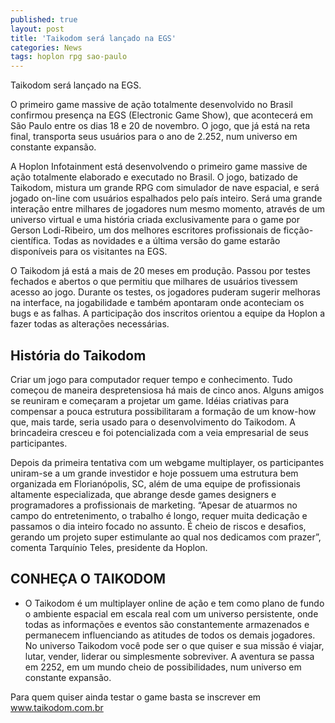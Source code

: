 ```yaml
---
published: true
layout: post
title: 'Taikodom será lançado na EGS'
categories: News
tags: hoplon rpg sao-paulo
---
```

Taikodom será lançado na EGS.

O primeiro game massive de ação totalmente desenvolvido no Brasil confirmou presença na EGS (Electronic Game Show), que acontecerá em São Paulo entre os dias 18 e 20 de novembro. O jogo, que já está na reta final, transporta seus usuários para o ano de 2.252, num universo em constante expansão.

A Hoplon Infotainment está desenvolvendo o primeiro game massive de ação totalmente elaborado e executado no Brasil. O jogo, batizado de Taikodom, mistura um grande RPG com simulador de nave espacial, e será jogado on-line com usuários espalhados pelo país inteiro. Será uma grande interação entre milhares de jogadores num mesmo momento, através de um universo virtual e uma história criada exclusivamente para o game por Gerson Lodi-Ribeiro, um dos melhores escritores profissionais de ficção-científica. Todas as novidades e a última versão do game estarão disponíveis para os visitantes na EGS.

O Taikodom já está a mais de 20 meses em produção. Passou por testes fechados e abertos o que permitiu que milhares de usuários tivessem acesso ao jogo. Durante os testes, os jogadores puderam sugerir melhoras na interface, na jogabilidade e também apontaram onde aconteciam os bugs e as falhas. A participação dos inscritos orientou a equipe da Hoplon a fazer todas as alterações necessárias.



## História do Taikodom
Criar um jogo para computador requer tempo e conhecimento. Tudo começou de maneira despretensiosa há mais de cinco anos. Alguns amigos se reuniram e começaram a projetar um game. Idéias criativas para compensar a pouca estrutura possibilitaram a formação de um know-how que, mais tarde, seria usado para o desenvolvimento do Taikodom. A brincadeira cresceu e foi potencializada com a veia empresarial de seus participantes.

Depois da primeira tentativa com um webgame multiplayer, os participantes uniram-se a um grande investidor e hoje possuem uma estrutura bem organizada em Florianópolis, SC, além de uma equipe de profissionais altamente especializada, que abrange desde games designers e programadores a profissionais de marketing. “Apesar de atuarmos no campo do entretenimento, o trabalho é longo, requer muita dedicação e passamos o dia inteiro focado no assunto. É cheio de riscos e desafios, gerando um projeto super estimulante ao qual nos dedicamos com prazer”, comenta Tarquínio Teles, presidente da Hoplon.
## CONHEÇA O TAIKODOM
- O Taikodom é um multiplayer online de ação e tem como plano de fundo o ambiente espacial em escala real com um universo persistente, onde todas as informações e eventos são constantemente armazenados e permanecem influenciando as atitudes de todos os demais jogadores. No universo Taikodom você pode ser o que quiser e sua missão é viajar, lutar, vender, liderar ou simplesmente sobreviver. A aventura se passa em 2252, em um mundo cheio de possibilidades, num universo em constante expansão.

Para quem quiser ainda testar o game basta se inscrever em <a href="http://www.taikodom.com.br">www.taikodom.com.br</a>



